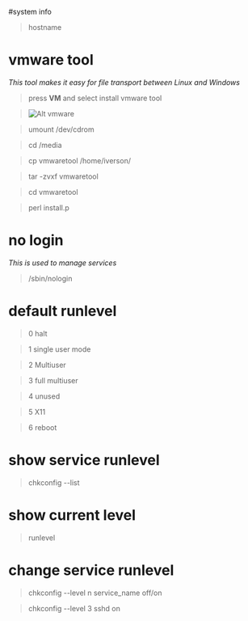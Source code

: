 #system info
	
> hostname
	
# vmware tool

  *This tool makes it easy for file transport between Linux and Windows*

  > press **VM** and select install vmware tool

  > ![Alt vmware](/home/iverson/server/rhcsa/pic/basic_vmware.jpg "vmware tool")

  > umount /dev/cdrom

  > cd /media

  > cp vmwaretool /home/iverson/

  > tar -zvxf vmwaretool

  > cd vmwaretool

  > perl install.p

# no login

  *This is used to manage services*

  > /sbin/nologin

# default runlevel
	
  > 0	halt

  > 1	single user mode

  > 2	Multiuser

  > 3	full multiuser

  > 4	unused

  > 5	X11

  > 6	reboot

# show service runlevel

  > chkconfig --list
	
# show current level
	
  > runlevel

# change service runlevel

  > chkconfig --level n service_name off/on

  > chkconfig --level 3 sshd on

	
